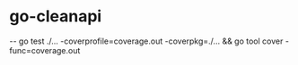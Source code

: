 # go-cleanapi

-- go test ./... -coverprofile=coverage.out -coverpkg=./... && go tool cover -func=coverage.out
